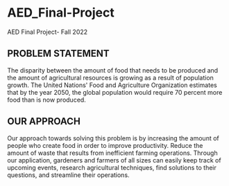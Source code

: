 # AED_Final-Project
AED Final Project- Fall 2022
## PROBLEM STATEMENT
The disparity between the amount of food that needs to be produced and the amount of agricultural resources is growing as a result of population growth. The United Nations' Food and Agriculture Organization estimates that by the year 2050, the global population would require 70 percent more food than is now produced. 
## OUR APPROACH
Our approach towards solving this problem is by increasing the amount of people who create food in order to improve productivity. Reduce the amount of waste that results from inefficient farming operations. Through our application, gardeners and farmers of all sizes can easily keep track of upcoming events, research agricultural techniques, find solutions to their questions, and streamline their operations.
